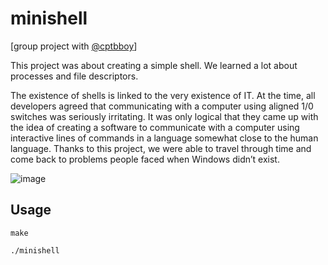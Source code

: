 # minishell

[group project with [@cptbboy](https://github.com/cptbboy)]

This project was about creating a simple shell. We learned a lot about processes and file descriptors.

The existence of shells is linked to the very existence of IT. At the time, all developers agreed that communicating with a computer using aligned 1/0 switches was seriously irritating.
It was only logical that they came up with the idea of creating a software to communicate with a computer using interactive lines of commands in a language somewhat
close to the human language.
Thanks to this project, we were able to travel through time and come back to problems
people faced when Windows didn’t exist.

![image](https://github.com/cptbboy/minishell-/assets/68233391/ff6be39b-15fb-4a8e-9a10-6f1f271a26f0)

## Usage

``make``

``./minishell``
